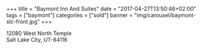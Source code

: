 +++
title = "Baymont Inn And Suites"
date = "2017-04-27T13:50:46+02:00"
tags = ["baymont"]
categories = ["sold"]
banner = "img/carousel/baymont-slc-front.jpg"
+++

12080 West North Temple
<br>
Salt Lake City, UT-84116
